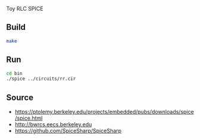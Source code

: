 Toy RLC SPICE

## Build
```sh
make
```

## Run
```sh
cd bin
./spice ../circuits/rr.cir
```

## Source
* https://ptolemy.berkeley.edu/projects/embedded/pubs/downloads/spice/spice.html
* http://bwrcs.eecs.berkeley.edu
* https://github.com/SpiceSharp/SpiceSharp
